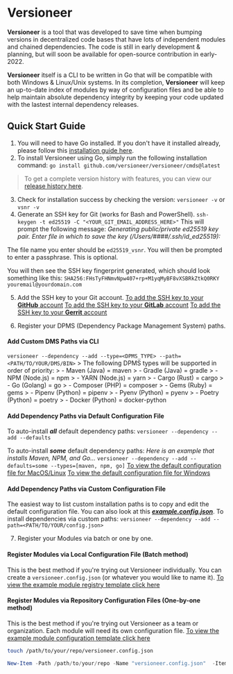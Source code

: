 # Versioneer

**Versioneer** is a tool that was developed to save time when bumping versions in decentralized code bases that have lots of independent modules and chained dependencies. The code is still in early development & planning, but will soon be available for open-source contribution in early-2022.

**Versioneer** itself is a CLI to be written in Go that will be compatible with both Windows & Linux/Unix systems. In its completion, **Versioneer** will keep an up-to-date index of modules by way of configuration files and be able to help maintain absolute dependency integrity by keeping your code updated with the lastest internal dependency releases.

## Quick Start Guide
1. You will need to have Go installed. If you don't have it installed already, please follow this [installation guide here](https://golang.org/doc/install).
2. To install Versioneer using Go, simply run the following installation command:
`go install github.com/versioneer/versioneer/cmds@latest`
  > To get a complete version history with features, you can view our [release history here](RELEASE.md).
3. Check for installation success by checking the version:
`versioneer -v` or `vsnr -v`
4. Generate an SSH key for Git (works for Bash and PowerShell).
`ssh-keygen -t ed25519 -C "<YOUR_GIT_EMAIL_ADDRESS_HERE>"`
This will prompt the following message: _Generating public/private ed25519 key pair._
_Enter file in which to save the key (/Users/####/.ssh/id_ed25519):_

The file name you enter should be `ed25519_vsnr`.
You will then be prompted to enter a passphrase. This is optional.

You will then see the SSH key fingerprint generated, which should look something like this:
`SHA256:FHsTyFHNmvNpw407+rp+M1yqMyBF8vXSBRkZtkQ0RKY youremail@yourdomain.com`

5. Add the SSH key to your Git account.
[To add the SSH key to your **GitHub** account](https://github.com/)
[To add the SSH key to your **GitLab** account](https://gitlab.com/)
[To add the SSH key to your **Gerrit** account](https://gerrit.com/)
  
6. Register your DPMS (Dependency Package Management System) paths.
  #### Add Custom DMS Paths via CLI
  `versioneer --dependency --add --type=<DPMS_TYPE> --path=<PATH/TO/YOUR/DMS/BIN>`
    > The following DPMS types will be supported in order of priority:
    > - Maven (Java) = maven
    > - Gradle (Java) = gradle
    > - NPM (Node.js) = npm
    > - YARN (Node.js) = yarn
    > - Cargo (Rust) = cargo
    > - Go (Golang) = go
    > - Composer (PHP) = composer
    > - Gems (Ruby) = gems
    > - Pipenv (Python) = pipenv
    > - Pyenv (Python) = pyenv
    > - Poetry (Python) = poetry
    > - Docker (Python) = docker-python
    
  #### Add Dependency Paths via Default Configuration File
  To auto-install ***all*** default dependency paths:
  `versioneer --dependency --add --defaults`
  
  To auto-install ***some*** default dependency paths:
  _Here is an example that installs Maven, NPM, and Go..._
  `versioneer --dependency --add --defaults=some --types=[maven, npm, go]`
  [To view the default configuration file for MacOS/Linux](/config/dpms/macos-linux/default.config.json)
  [To view the default configuration file for Windows](/config/dmps/windows/default.config.json)
  
 #### Add Dependency Paths via Custom Configuration File
 The easiest way to list custom installation paths is to copy and edit the default configuration file. You can also look at this [***example.config.json***](/config/dpms/vsnr-example.config.json). 
 To install dependencies via custom paths:
 `versioneer --dependency --add --path=<PATH/TO/YOUR/config.json>`
 
7. Register your Modules via batch or one by one.
  #### Register Modules via Local Configuration File (Batch method)
  This is the best method if you're trying out Versioneer individually.
  You can create a `versioneer.config.json` (or whatever you would like to name it).
  [To view the example module registry template click here](/config/module/example-batch.config.json)
  
  #### Register Modules via Repository Configuration Files (One-by-one method)
  This is the best method if you're trying out Versioneer as a team or organization. Each module will need its own configuration file. [To view the example module configuration template click here](/config/module/example-repo.config.json)
  ``` bash
  touch /path/to/your/repo/versioneer.config.json
  ```
  ``` PowerShell
  New-Item -Path /path/to/your/repo -Name "versioneer.config.json"  -ItemType "file"
  ```
<!--
**versioneer/versioneer** is a ✨ _special_ ✨ repository because its `README.md` (this file) appears on your GitHub profile.

Here are some ideas to get you started:

- 🔭 I’m currently working on ...
- 🌱 I’m currently learning ...
- 👯 I’m looking to collaborate on ...
- 🤔 I’m looking for help with ...
- 💬 Ask me about ...
- 📫 How to reach me: ...
- 😄 Pronouns: ...
- ⚡ Fun fact: ...
-->
